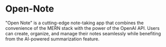 # Open-Note
"Open Note" is a cutting-edge note-taking app that combines the convenience of the MERN stack with the power of the OpenAI API. Users can create, organize, and manage their notes seamlessly while benefiting from the AI-powered summarization feature.
